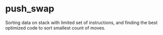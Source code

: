 # push_swap
Sorting data on stack with limited set of instructions, and finding the best optimized code to sort smallest count of moves.
